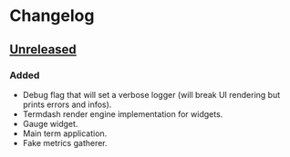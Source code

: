 # Changelog

## [Unreleased]

### Added

- Debug flag that will set a verbose logger (will break UI rendering but prints errors and infos).
- Termdash render engine implementation for widgets.
- Gauge widget.
- Main term application.
- Fake metrics gatherer.

[unreleased]: https://github.com/slok/go-http-metrics/compare/v0.x.0...HEAD
[0.x.0]: https://github.com/slok/meterm/releases/tag/v0.x.0

